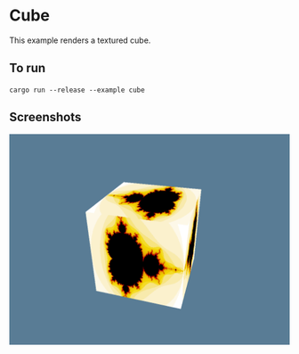 # Cube

This example renders a textured cube.

## To run

```
cargo run --release --example cube
```

## Screenshots

![Cube example](./cube.png)
